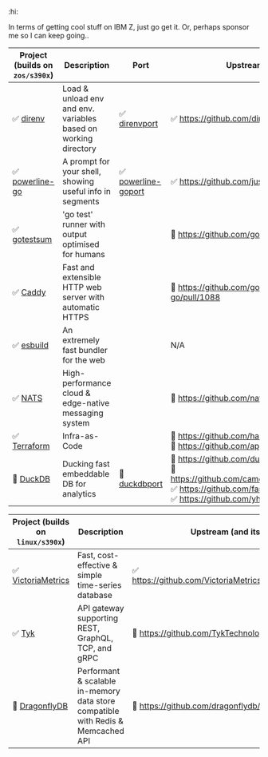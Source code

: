 :hi:

In terms of getting cool stuff on IBM Z, just go get it. 
Or, perhaps sponsor me so I can keep going.. 

| Project (builds on `zos/s390x`)                                              | Description                                                     | Port                                                                                    | Upstream (and its upstream)                                                                                                                                                                                                                                                                     | Tests              |
|------------------------------------------------------------------------------|-----------------------------------------------------------------|-----------------------------------------------------------------------------------------|-------------------------------------------------------------------------------------------------------------------------------------------------------------------------------------------------------------------------------------------------------------------------------------------------|--------------------|
| :white_check_mark: [direnv](https://github.com/direnv/direnv)                | Load & unload env and env. variables based on working directory | :white_check_mark: [direnvport](https://github.com/ZOSOpenTools/direnvport)             | :white_check_mark: https://github.com/direnv/direnv/pull/1094                                                                                                                                                                                                                                   | :white_check_mark: |
| :white_check_mark: [powerline-go](https://github.com/justjanne/powerline-go) | A prompt for your shell, showing useful info in segments        | :white_check_mark: [powerline-goport](https://github.com/zosopentools/powerline-goport) | :white_check_mark: https://github.com/justjanne/powerline-go/pull/381                                                                                                                                                                                                                           | :white_check_mark: |
| :white_check_mark: [gotestsum](https://github.com/gotestyourself/gotestsum)  | 'go test' runner with output optimised for humans               |                                                                                         | :construction: https://github.com/gotestyourself/gotestsum/pull/334                                                                                                                                                                                                                             | :construction:     |
| :white_check_mark: [Caddy](https://github.com/caddyserver/caddy)             | Fast and extensible HTTP web server with automatic HTTPS        |                                                                                         | :construction: https://github.com/google/certificate-transparency-go/pull/1088                                                                                                                                                                                                                  | :construction:     |
| :white_check_mark: [esbuild](https://github.com/evanw/esbuild)               | An extremely fast bundler for the web                           |                                                                                         | N/A                                                                                                                                                                                                                                                                                             | :construction:     |
| :white_check_mark: [NATS](https://github.com/nats-io/nats-server)            | High-performance cloud & edge-native messaging system           |                                                                                         | :construction: https://github.com/nats-io/nats-server/pull/4209                                                                                                                                                                                                                                 | :construction:     |
| :white_check_mark: [Terraform](https://github.com/hashicorp/terraform)       | Infra-as-Code                                                   |                                                                                         | :construction: https://github.com/hashicorp/terraform/pull/33305 <br/> :construction: https://github.com/apparentlymart/go-userdirs/pull/2 <br/>                                                                                                                                                | :construction:     |
| :construction: [DuckDB](https://github.com/duckdb/duckdb)                    | Ducking fast embeddable DB for analytics                        | :construction: [duckdbport](https://github.com/ZOSOpenTools/duckdbport)                 | :construction: https://github.com/duckdb/duckdb/pull/7805 <br/> :construction: https://github.com/cameron314/concurrentqueue/pull/346 <br/> :white_check_mark: https://github.com/fastfloat/fast_float/pull/207 <br/> :white_check_mark: https://github.com/yhirose/cpp-httplib/pull/1581 <br/> | :construction:     |

| Project (builds on `linux/s390x`)                                                        | Description                                                                      | Upstream (and its upstream)                                                     | Tests              |
|------------------------------------------------------------------------------------------|----------------------------------------------------------------------------------|---------------------------------------------------------------------------------|--------------------|
| :white_check_mark: [VictoriaMetrics](https://github.com/VictoriaMetrics/VictoriaMetrics) | Fast, cost-effective & simple time-series database                               | :white_check_mark: https://github.com/VictoriaMetrics/VictoriaMetrics/pull/3870 | :white_check_mark: |
| :white_check_mark: [Tyk](https://github.com/tyktechnologies/tyk)                         | API gateway supporting REST, GraphQL, TCP, and gRPC                              | :construction: https://github.com/TykTechnologies/tyk/pull/4777                 | :white_check_mark: |
| :construction: [DragonflyDB](https://github.com/dragonflydb/dragonfly)                   | Performant & scalable in-memory data store compatible with Redis & Memcached API | :construction: https://github.com/dragonflydb/dragonfly/pull/1214               |                    |
